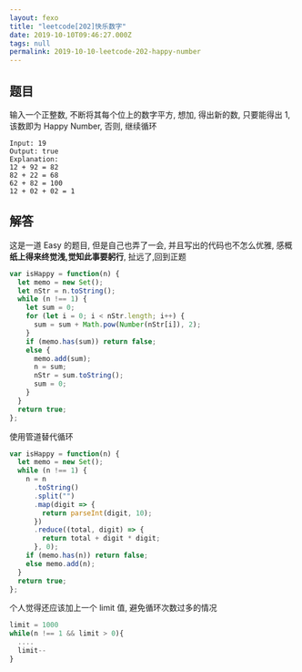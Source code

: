 ```yaml
---
layout: fexo
title: "leetcode[202]快乐数字"
date: 2019-10-10T09:46:27.000Z
tags: null
permalink: 2019-10-10-leetcode-202-happy-number
---
```


## 题目

输入一个正整数, 不断将其每个位上的数字平方, 想加, 得出新的数, 只要能得出 1, 该数即为 Happy Number, 否则, 继续循环

```
Input: 19
Output: true
Explanation:
12 + 92 = 82
82 + 22 = 68
62 + 82 = 100
12 + 02 + 02 = 1
```

## 解答

这是一道 Easy 的题目, 但是自己也弄了一会, 并且写出的代码也不怎么优雅, 感概**纸上得来终觉浅,觉知此事要躬行**, 扯远了,回到正题

```js
var isHappy = function(n) {
  let memo = new Set();
  let nStr = n.toString();
  while (n !== 1) {
    let sum = 0;
    for (let i = 0; i < nStr.length; i++) {
      sum = sum + Math.pow(Number(nStr[i]), 2);
    }
    if (memo.has(sum)) return false;
    else {
      memo.add(sum);
      n = sum;
      nStr = sum.toString();
      sum = 0;
    }
  }
  return true;
};
```

使用管道替代循环

```js
var isHappy = function(n) {
  let memo = new Set();
  while (n !== 1) {
    n = n
      .toString()
      .split("")
      .map(digit => {
        return parseInt(digit, 10);
      })
      .reduce((total, digit) => {
        return total + digit * digit;
      }, 0);
    if (memo.has(n)) return false;
    else memo.add(n);
  }
  return true;
};
```

个人觉得还应该加上一个 limit 值, 避免循环次数过多的情况

```js
limit = 1000
while(n !== 1 && limit > 0){
  ....
  limit--
}
```
